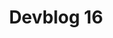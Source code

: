 ---
slug: 16
title: Devblog 16
description: In this devblog we want to dig deeper in to some survival mechanics and consumables that we have been working on!
image: images/devblog/16/title.png
toc_max_heading_level: 4
authors: kacper
---